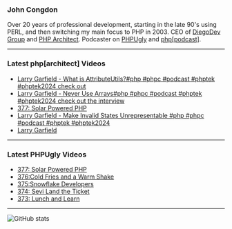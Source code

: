 ### John Congdon

Over 20 years of professional development, starting in the late 90's using PERL, and then switching my main focus to PHP in 2003.
CEO of [DiegoDev Group][ws_diegodev] and [PHP Architect][ws_phparch].
Podcaster on [PHPUgly][ws_phpugly] and [php[podcast]][ws_phparch].

---

### Latest php[architect] Videos
<!-- PHPARCHITECT:START -->
- [Larry Garfield - What is AttributeUtils?#php #phpc #podcast #phptek #phptek2024 check out](https://www.youtube.com/watch?v=Ut6wnwPddYo)
- [Larry Garfield - Never Use Arrays#php #phpc #podcast #phptek #phptek2024 check out the interview](https://www.youtube.com/watch?v=wRmsG1yoahA)
- [377: Solar Powered PHP](https://www.youtube.com/watch?v=oaeO6rKTNSk)
- [Larry Garfield - Make Invalid States Unrepresentable #php #phpc #podcast #phptek #phptek2024](https://www.youtube.com/watch?v=gQsNKZxc_eM)
- [Larry Garfield](https://www.youtube.com/watch?v=6yrFjOxYKVQ)
<!-- PHPARCHITECT:END -->

---

### Latest PHPUgly Videos
<!-- PHPUGLY:START -->
- [377: Solar Powered PHP](https://www.youtube.com/watch?v=ajtW3hwygRM)
- [376:Cold Fries and a Warm Shake](https://www.youtube.com/watch?v=jZqV2BmfcIE)
- [375:Snowflake Developers](https://www.youtube.com/watch?v=T6eeP8TzKAs)
- [374: Sevi Land the Ticket](https://www.youtube.com/watch?v=BFHIqynbhCs)
- [373: Lunch and Learn](https://www.youtube.com/watch?v=GblaBaKJkEs)
<!-- PHPUGLY:END -->

---

![GitHub stats](https://github-readme-stats.vercel.app/api?username=johncongdon&show_icons=true&hide_border=true&hide=stars&count_private=true)  


[ws_diegodev]: https://www.diegodev.com
[ws_phparch]: https://www.phparch.com
[ws_phpugly]: https://www.phpugly.com
